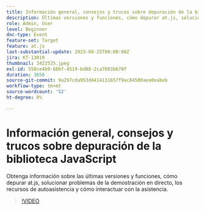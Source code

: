 ```yaml
---
title: Información general, consejos y trucos sobre depuración de la biblioteca JavaScript
description: Últimas versiones y funciones, cómo depurar at.js, solucionar problemas de demostración en directo, recursos de autoasistencia y cómo interactuar con la asistencia.
role: Admin, User
level: Beginner
doc-type: Event
feature-set: Target
feature: at.js
last-substantial-update: 2023-08-25T00:00:00Z
jira: KT-13819
thumbnail: 3422535.jpeg
exl-id: 558ce4b9-686f-4519-bd88-2ca7883b670f
duration: 3650
source-git-commit: 9a297cda953d4414131657f9ac84580aea0eabeb
workflow-type: tm+mt
source-wordcount: '52'
ht-degree: 0%

---
```


# Información general, consejos y trucos sobre depuración de la biblioteca JavaScript

Obtenga información sobre las últimas versiones y funciones, cómo depurar at.js, solucionar problemas de la demostración en directo, los recursos de autoasistencia y cómo interactuar con la asistencia.

>[!VIDEO](https://video.tv.adobe.com/v/3422535/?learn=on)

